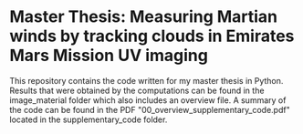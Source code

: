 # Master Thesis: Measuring Martian winds by tracking clouds in Emirates Mars Mission UV imaging
This repository contains the code written for my master thesis in Python. Results that were obtained by the computations can be found in the image_material folder which also includes an overview file. 
A summary of the code can be found in the PDF "00_overview_supplementary_code.pdf" located in the supplementary_code folder. 
